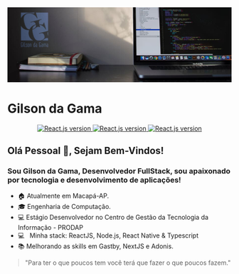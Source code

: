 <img width="auto" src="https://github.com/GilsondaGama/GilsondaGama/blob/master/images/Banner%20GG.jpg">


# Gilson da Gama

<p align="center">
  <a href="https://www.linkedin.com/in/gilsondagama/">
    <img alt="React.js version" src="https://img.shields.io/badge/LinkedIn-gilsondagama-0e76a8?style=flat&logoColor=white&logo=linkedin">
  </a>
  <a href="https://www.facebook.com/gilson.dagama">
    <img alt="React.js version" src="https://img.shields.io/badge/Facebook-gilson.dagama-1778F2?style=flat&logoColor=white&logo=facebook">
  </a>
  <a href="https://www.instagram.com/gilsondagama/">
    <img alt="React.js version" src="https://img.shields.io/badge/Instagram-@gilsondagama-833AB4?style=flat&logoColor=white&logo=instagram">
  </a>
</p>


## Olá Pessoal 👋, Sejam Bem-Vindos!
### Sou Gilson da Gama, Desenvolvedor FullStack, sou apaixonado por tecnologia e desenvolvimento de aplicações!

- :house: Atualmente em Macapá-AP.
- 🎓 Engenharia de Computação.
- :computer: Estágio Desenvolvedor no Centro de Gestão da Tecnologia da Informação - PRODAP
- :computer: &nbsp; Minha stack: ReactJS, Node.js, React Native & Typescript
- :books: Melhorando as skills em Gastby, NextJS e Adonis.

> "Para ter o que poucos tem você terá que fazer o que poucos fazem."
